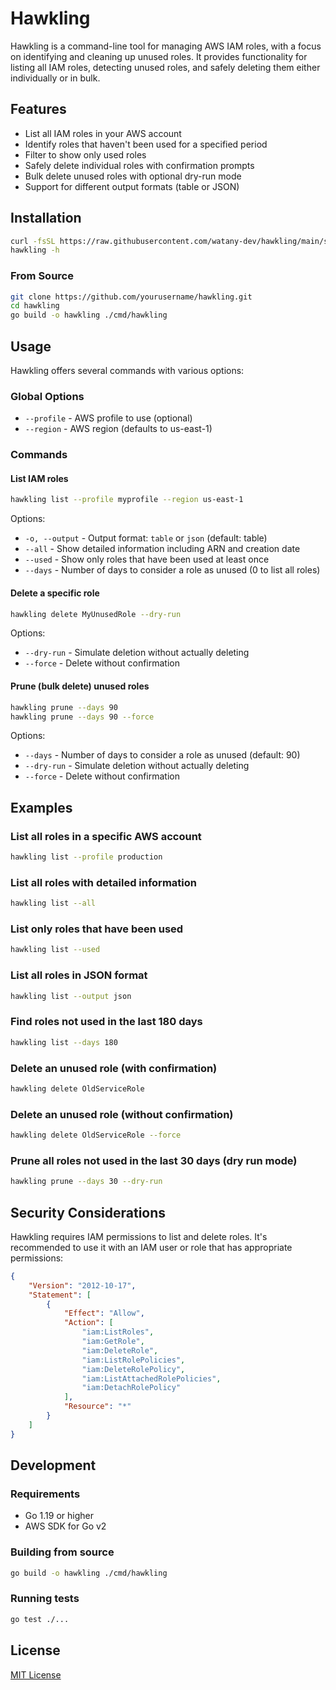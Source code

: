 # Hawkling

Hawkling is a command-line tool for managing AWS IAM roles, with a focus on identifying and cleaning up unused roles. It provides functionality for listing all IAM roles, detecting unused roles, and safely deleting them either individually or in bulk.

## Features

- List all IAM roles in your AWS account
- Identify roles that haven't been used for a specified period
- Filter to show only used roles
- Safely delete individual roles with confirmation prompts
- Bulk delete unused roles with optional dry-run mode
- Support for different output formats (table or JSON)

## Installation

```bash
curl -fsSL https://raw.githubusercontent.com/watany-dev/hawkling/main/script/install.sh |sh
hawkling -h
```

### From Source

```bash
git clone https://github.com/yourusername/hawkling.git
cd hawkling
go build -o hawkling ./cmd/hawkling
```

## Usage

Hawkling offers several commands with various options:

### Global Options

- `--profile` - AWS profile to use (optional)
- `--region` - AWS region (defaults to us-east-1)

### Commands

#### List IAM roles

```bash
hawkling list --profile myprofile --region us-east-1
```

Options:
- `-o, --output` - Output format: `table` or `json` (default: table)
- `--all` - Show detailed information including ARN and creation date
- `--used` - Show only roles that have been used at least once
- `--days` - Number of days to consider a role as unused (0 to list all roles)

#### Delete a specific role

```bash
hawkling delete MyUnusedRole --dry-run
```

Options:
- `--dry-run` - Simulate deletion without actually deleting
- `--force` - Delete without confirmation

#### Prune (bulk delete) unused roles

```bash
hawkling prune --days 90
hawkling prune --days 90 --force
```

Options:
- `--days` - Number of days to consider a role as unused (default: 90)
- `--dry-run` - Simulate deletion without actually deleting
- `--force` - Delete without confirmation

## Examples

### List all roles in a specific AWS account

```bash
hawkling list --profile production
```

### List all roles with detailed information

```bash
hawkling list --all
```

### List only roles that have been used

```bash
hawkling list --used
```

### List all roles in JSON format

```bash
hawkling list --output json
```

### Find roles not used in the last 180 days

```bash
hawkling list --days 180
```

### Delete an unused role (with confirmation)

```bash
hawkling delete OldServiceRole
```

### Delete an unused role (without confirmation)

```bash
hawkling delete OldServiceRole --force
```

### Prune all roles not used in the last 30 days (dry run mode)

```bash
hawkling prune --days 30 --dry-run
```

## Security Considerations

Hawkling requires IAM permissions to list and delete roles. It's recommended to use it with an IAM user or role that has appropriate permissions:

```json
{
    "Version": "2012-10-17",
    "Statement": [
        {
            "Effect": "Allow",
            "Action": [
                "iam:ListRoles",
                "iam:GetRole",
                "iam:DeleteRole",
                "iam:ListRolePolicies",
                "iam:DeleteRolePolicy",
                "iam:ListAttachedRolePolicies",
                "iam:DetachRolePolicy"
            ],
            "Resource": "*"
        }
    ]
}
```

## Development

### Requirements

- Go 1.19 or higher
- AWS SDK for Go v2

### Building from source

```bash
go build -o hawkling ./cmd/hawkling
```

### Running tests

```bash
go test ./...
```

## License

[MIT License](LICENSE)
